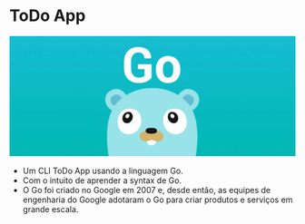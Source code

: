 # ToDo App

[![LOGO](Go-logo.png)](https://go.dev/)

- Um CLI ToDo App usando a linguagem Go.
- Com o intuito de aprender a syntax de Go.
- O Go foi criado no Google em 2007 e, desde então, 
as equipes de engenharia do Google 
adotaram o Go para criar produtos e serviços em grande escala.
